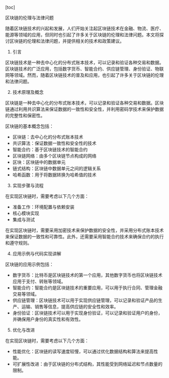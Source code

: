 
[toc]                    
                
                
区块链的伦理与法律问题

随着区块链技术的兴起和发展，人们开始关注起区块链技术在金融、物流、医疗、能源等领域的应用，但同时也引起了许多关于区块链的伦理和法律问题。本文将探讨区块链的伦理和法律问题，并提供相关的技术和政策建议。

1. 引言

区块链技术是一种去中心化的分布式账本技术，可以记录和验证各种交易和数据。区块链技术的广泛应用，包括数字货币、智能合约、供应链管理、身份验证、物联网等领域。然而，随着区块链技术的普及和应用，也引起了许多关于区块链的伦理和法律问题。

2. 技术原理及概念

区块链是一种去中心化的分布式账本技术，可以记录和验证各种交易和数据。区块链通过利用共识算法来保证数据的一致性和安全性，并利用密码学技术来保护数据的完整性和保密性。

区块链的基本概念包括：

- 区块链：去中心化的分布式账本技术
- 共识算法：保证数据一致性和安全性的技术
- 智能合约：基于区块链技术的智能合约
- 区块链网络：由多个区块链节点构成的网络
- 区块：区块链中的数据单元
- 链式结构：区块链中数据单元之间的逻辑关系
- 哈希函数：用于将数据转换为哈希值的技术

3. 实现步骤与流程

在实现区块链时，需要考虑以下几个方面：

- 准备工作：环境配置与依赖安装
- 核心模块实现
- 集成与测试

在实现区块链时，需要采用加密技术来保护数据的安全性，并采用分布式账本技术来保证数据的一致性和可靠性。此外，还需要采用智能合约技术来确保合约的执行和遵守规则。

4. 应用示例与代码实现讲解

区块链的应用示例包括：

- 数字货币：比特币是区块链技术的第一个应用，其他数字货币也将区块链技术应用于支付、转账等领域。
- 智能合约：智能合约是区块链技术的重要应用，可以用于执行合同、管理金融交易等领域。
- 供应链管理：区块链技术可以用于实现供应链管理，可以记录和验证产品的生产、运输、销售等信息，提高供应链的安全性和效率。
- 身份验证：区块链技术可以用于实现身份验证，可以记录和验证用户的身份，并确保用户身份的真实性和有效性。


5. 优化与改进

在实现区块链时，需要考虑以下几个方面：

- 性能优化：区块链的读写速度较慢，可以通过优化数据结构和算法来提高性能。
- 可扩展性改进：由于区块链的分布式结构，其性能受到网络延迟和节点数量的限制。

